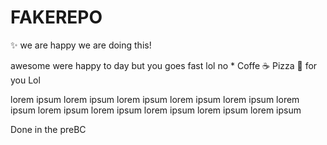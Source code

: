 # FAKEREPO

:sparkles: we are happy we are doing this!

awesome were happy to day but you goes fast lol
no * Coffe :coffee: Pizza  :pizza: for you Lol

lorem ipsum lorem ipsum
lorem ipsum
lorem ipsum
lorem ipsum
lorem ipsum
lorem ipsum
lorem ipsum
lorem ipsum
lorem ipsum
lorem ipsum

Done in the preBC
